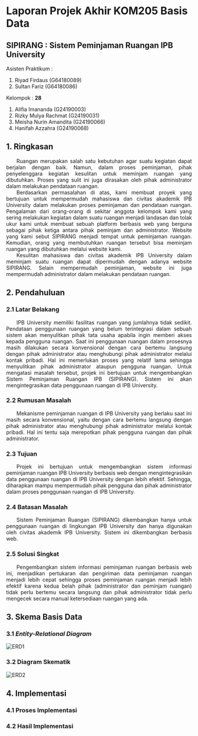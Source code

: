 <h1>Laporan Projek Akhir KOM205 Basis Data</h1>
<h2>SIPIRANG : Sistem Peminjaman Ruangan IPB University</h2>

<p> Asisten Praktikum : </p>

<ol>
  <li>Riyad Firdaus (G64180089)</li>
  <li>Sultan Fariz (G64180086)</li>
</ol> 

<p>Kelompok : <b>28</b></p>

<ol>
  <li>Alifia Imananda (G24190003)</li>
  <li>Rizky Mulya Rachmat (G24190031)</li>
  <li>Meisha Nurin Amandita (G24190066)</li>
  <li>Hanifah Azzahra (G24190068)</li>
</ol>

<h2>1. Ringkasan</h2>

<p align="justify">&emsp;&emsp;Ruangan merupakan salah satu kebutuhan agar suatu kegiatan dapat berjalan dengan baik. Namun, dalam proses peminjaman, pihak penyelenggara kegiatan kesulitan untuk meminjam ruangan yang dibutuhkan. Proses yang sulit ini juga dirasakan oleh pihak administrator dalam melakukan pendataan ruangan.<br>&emsp;&emsp;Berdasarkan permasalahan di atas, kami membuat proyek yang bertujuan untuk mempermudah mahasiswa dan civitas akademik IPB University dalam melakukan proses peminjaman dan pendataan ruangan. Pengalaman dari orang-orang di sekitar anggota kelompok kami yang sering melakukan kegiatan dalam suatu ruangan menjadi landasan dan tolak ukur kami untuk membuat sebuah platform berbasis web yang berguna sebagai pihak ketiga antara pihak peminjam dan administrator. Website yang kami sebut SIPIRANG menjadi tempat untuk peminjaman ruangan. Kemudian, orang yang membutuhkan ruangan tersebut bisa meminjam ruangan yang dibutuhkan melalui website kami.<br>&emsp;&emsp;Kesulitan mahasiswa dan civitas akademik IPB University dalam meminjam suatu ruangan dapat dipermudah dengan adanya website SIPIRANG. Selain mempermudah peminjaman, website ini juga mempermudah administrator dalam melakukan pendataan ruangan.
</p>

<h2>2. Pendahuluan</h2>

<h3>2.1 Latar Belakang</h3>

<p align="justify">&emsp;&emsp;IPB University memiliki fasilitas ruangan yang jumlahnya tidak sedikit. Pendataan penggunaan ruangan yang belum terintegrasi dalam sebuah sistem akan menyulitkan pihak tata usaha apabila ingin memberi akses kepada pengguna ruangan. Saat ini penggunaan ruangan dalam prosesnya masih dilakukan secara konvensional dengan cara bertemu langsung dengan pihak administrator atau menghubungi pihak administrator melalui kontak pribadi. Hal ini memerlukan proses yang relatif lama sehingga menyulitkan pihak administrator ataupun pengguna ruangan. Untuk mengatasi masalah tersebut, projek ini bertujuan untuk mengembangkan Sistem Peminjaman Ruangan IPB (SIPIRANG). Sistem ini akan mengintegrasikan data penggunaan ruangan di IPB University.</p>

<h3>2.2 Rumusan Masalah</h3>

<p align="justify">&emsp;&emsp;Mekanisme peminjaman ruangan di IPB University yang berlaku saat ini masih secara konvensional, yaitu dengan cara bertemu langsung dengan pihak administrator atau menghubungi pihak administrator melalui kontak pribadi. Hal ini tentu saja merepotkan pihak pengguna ruangan dan pihak administrator.</p>

<h3>2.3 Tujuan</h3>

<p align="justify">&emsp;&emsp;Projek ini bertujuan untuk mengembangkan sistem informasi peminjaman ruangan IPB University berbasis web dengan mengintegrasikan data penggunaan ruangan di IPB University dengan lebih efektif. Sehingga, diharapkan mampu mempermudah pihak pengguna dan pihak administrator dalam proses penggunaan ruangan di IPB University.</p>

<h3>2.4 Batasan Masalah</h3>

<p align="justify">&emsp;&emsp;Sistem Peminjaman Ruangan (SIPIRANG) dikembangkan hanya untuk penggunaan ruangan di lingkungan IPB University dan hanya digunakan oleh civitas akademik IPB University. Sistem ini dikembangkan berbasis web.</p>

<h3>2.5 Solusi Singkat</h3>

<p align="justify">&emsp;&emsp;Pengembangkan sistem informasi peminjaman ruangan berbasis web ini, menjadikan pertukaran dan pengiriman data peminjaman ruangan menjadi lebih cepat sehingga proses peminjaman ruangan menjadi lebih efektif karena kedua belah pihak (administrator dan peminjam ruangan) tidak perlu bertemu secara langsung dan pihak administrator tidak perlu mengecek secara manual ketersediaan ruangan yang ada.</p>

<h2>3. Skema Basis Data</h2>

<h3>3.1 <i>Entity-Relational Diagram</i></h3>

![ERD1](https://user-images.githubusercontent.com/70185920/121460268-dd6ca000-c9d6-11eb-8842-21e8e79d32dd.png)

<h3>3.2 Diagram Skematik</h3>

![ERD2](https://user-images.githubusercontent.com/70185920/121667533-982e9800-cad4-11eb-8598-94383ba9f0b0.png)

<h2>4. Implementasi</h2>

<h3>4.1 Proses Implementasi</h3>

<h3>4.2 Hasil Implementasi</h3>



